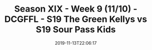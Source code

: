 ---
title: Season XIX - Week 9 (11/10) - DCGFFL - S19 The Green Kellys vs S19 Sour Pass
  Kids
teams-score:
- team: _teams/kelly.md
  score: 38
- team: _teams/lime-2.md
  score: 14
mvp: Joey, Paul
game-ball: Mike, Andy
season: 19
week: 9
date: '2019-11-13T22:06:17'
pageid: season-xix-week-9-11-10-7032-vs-7033
---